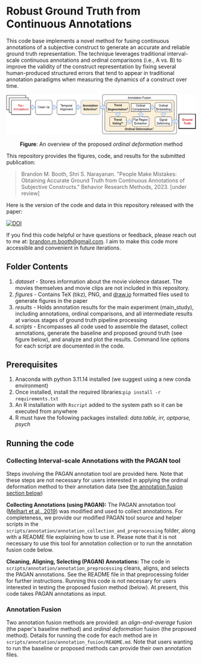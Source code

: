 # Robust Ground Truth from Continuous Annotations
This code base implements a novel method for fusing continuous annotations of a subjective construct to generate an accurate and reliable ground truth representation. The technique leverages traditional interval-scale continuous annotations and ordinal comparisons (i.e., A vs. B) to improve the validity of the construct representation by fixing several human-produced structured errors that tend to appear in traditional annotation paradigms when measuring the dynamics of a construct over time.

![Proposed Ground Truth Pipeline Image](https://github.com/brandon-m-booth/2023_continuous_annotations/blob/master/figures/png/proposed_ground_truth_pipeline.png?raw=true) <div style="text-align:center">**Figure**: An overview of the proposed *ordinal deformation* method</div>

This repository provides the figures, code, and results for the submitted publication:

<blockquote>
Brandon M. Booth, Shri S. Narayanan. "People Make Mistakes: Obtaining Accurate Ground Truth from Continuous Annotations of Subjective Constructs." Behavior Research Methods, 2023. [under review]
</blockquote>

Here is the version of the code and data in this repository released with the paper:

[![DOI](https://zenodo.org/badge/210796946.svg)](https://zenodo.org/badge/latestdoi/210796946)

If you find this code helpful or have questions or feedback, please reach out to me at: brandon.m.booth@gmail.com.  I aim to make this code more accessible and convenient in future iterations.

## Folder Contents
1. *dataset* - Stores information about the movie violence dataset.  The movies themselves and movie clips are not included in this repository.
1. *figures* - Contains TeX (tikz), PNG, and [draw.io](https://app.diagrams.net/) formatted files used to generate figures in the paper
1. *results* - Holds annotation results for the main experiment (main\_study), including annotations, ordinal comparisons, and all intermediate results at various stages of ground truth pipeline processing
1. *scripts* - Encompasses all code used to assemble the dataset, collect annotations, generate the baseline and proposed ground truth (see figure below), and analyze and plot the results. Command line options for each script are documented in the code.


## Prerequisites
1. Anaconda with python 3.11.14 installed (we suggest using a new conda environment)
1. Once installed, install the required libraries:`pip install -r requirements.txt`
1. An R installation with `Rscript` added to the system path so it can be executed from anywhere
1. R must have the following packages installed: *data.table, irr, optparse, psych*

## Running the code
### Collecting Interval-scale Annotations with the PAGAN tool
Steps involving the PAGAN annotation tool are provided here.  Note that these steps are not necessary for users interested in applying the ordinal deformation method to their annotation data (see [the annotation fusion section below](#Annotationfusion))

**Collecting Annotations (using PAGAN):** The PAGAN annotation tool ([Melhart et al., 2019](https://ieeexplore.ieee.org/abstract/document/8925149)) was modified and used to collect annotations.  For completeness, we provide our modified PAGAN tool source and helper scripts in the `scripts/annotation/annotation_collection_and_preprocessing` folder, along with a README file explaining how to use it.  Please note that it is not necessary to use this tool for annotation collection or to run the annotation fusion code below.

**Cleaning, Aligning, Selecting (PAGAN) Annotations:** The code in `scripts/annotation/annotation_preprocessing` cleans, aligns, and selects the PAGAN annotations.  See the README file in that preprocessing folder for further instructions.  Running this code is not necessary for users interested in testing the proposed fusion method (below). At present, this code takes PAGAN annotations as input.

### Annotation Fusion
Two annotation fusion methods are provided: an *align-and-average* fusion (the paper's baseline method) and *ordinal deformation* fusion (the proposed method).  Details for running the code for each method are in `scripts/annotation/annotation_fusion/README.md`.  Note that users wanting to run the baseline or proposed methods can provide their own annotation files.
